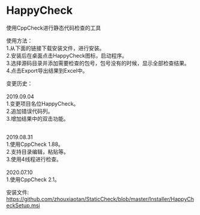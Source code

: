 # HappyCheck
使用CppCheck进行静态代码检查的工具

使用方法：<br>
1.从下面的链接下载安装文件，进行安装。<br>
2.安装后在桌面点击HappyCheck图标，启动程序。<br>
3.选择源码目录并添加需要检查的包号，包号没有的时候，显示全部检查结果。<br>
4.点击Export导出结果到Excel中。<br>

变更历史：<br>
<br>
2019.09.04
<br>
1.变更项目名位HappyCheck。<br>
2.追加错误代码列。<br>
3.增加结果中的双击功能。<br>

<br>
2019.08.31
<br>
1.使用CppCheck 1.88。<br>
2.支持目录编辑，粘贴等。<br>
3.使用4线程进行检查。<br>

<br>
2020.07.10
<br>
1.使用CppCheck 2.1。<br>


安装文件:<br>
https://github.com/zhouxiaotan/StaticCheck/blob/master/Installer/HappyCheckSetup.msi
